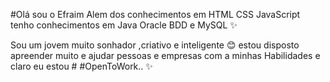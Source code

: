 #Olá sou o Efraim
Alem dos conhecimentos em HTML CSS JavaScript tenho conhecimentos em 
 Java Oracle BDD e MySQL ✨
 
 Sou um jovem muito sonhador ,criativo e inteligente 😊
 estou disposto apreender muito e ajudar pessoas e empresas com a minhas
 Habilidades e claro eu estou # #OpenToWork..
✨

